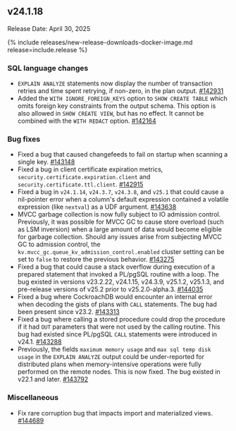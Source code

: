 ## v24.1.18

Release Date: April 30, 2025

{% include releases/new-release-downloads-docker-image.md release=include.release %}

<h3 id="v24-1-18-sql-language-changes">SQL language changes</h3>

- `EXPLAIN ANALYZE` statements now display the number of transaction retries and time spent retrying, if non-zero, in the plan output.
 [#142931][#142931]
- Added the `WITH IGNORE_FOREIGN_KEYS` option to `SHOW CREATE TABLE` which omits foreign key constraints from the output schema. This option is also allowed in `SHOW CREATE VIEW`, but has no effect. It cannot be combined with the `WITH REDACT` option.
 [#142164][#142164]

<h3 id="v24-1-18-bug-fixes">Bug fixes</h3>

- Fixed a bug that caused changefeeds to fail on startup when scanning a single key.
 [#143148][#143148]
- Fixed a bug in client certificate expiration metrics, `security.certificate.expiration.client` and `security.certificate.ttl.client`.
 [#142915][#142915]
- Fixed a bug in `v24.1.14`, `v24.3.7`, `v24.3.8`, and `v25.1` that could cause a nil-pointer error when a column's default expression contained a volatile expression (like `nextval`) as a UDF argument.
 [#143638][#143638]
- MVCC garbage collection is now fully subject to IO admission control. Previously, it was possible for MVCC GC to cause store overload (such as LSM inversion) when a large amount of data would become eligible for garbage collection. Should any issues arise from subjecting MVCC GC to admission control, the `kv.mvcc_gc.queue_kv_admission_control.enabled` cluster setting can be set to `false` to restore the previous behavior.
 [#143275][#143275]
- Fixed a bug that could cause a stack overflow during execution of a prepared statement that invoked a PL/pgSQL routine with a loop. The bug existed in versions v23.2.22, v24.1.15, v24.3.9, v25.1.2, v25.1.3, and pre-release versions of v25.2 prior to v25.2.0-alpha.3.
 [#144035][#144035]
- Fixed a bug where CockroachDB would encounter an internal error when decoding the gists of plans with `CALL` statements. The bug had been present since v23.2.
 [#143313][#143313]
- Fixed a bug where calling a stored procedure could drop the procedure if it had `OUT` parameters that were not used by the calling routine. This bug had existed since PL/pgSQL `CALL` statements were introduced in v24.1.
 [#143288][#143288]
- Previously, the fields `maximum memory usage` and `max sql temp disk usage` in the `EXPLAIN ANALYZE` output could be under-reported for distributed plans when memory-intensive operations were fully performed on the remote nodes. This is now fixed. The bug existed in v22.1 and later.
 [#143792][#143792]

<h3 id="v24-1-18-miscellaneous">Miscellaneous</h3>

- Fix rare corruption bug that impacts import and
  materialized views. [#144689][#144689]


[#143313]: https://github.com/cockroachdb/cockroach/pull/143313
[#143288]: https://github.com/cockroachdb/cockroach/pull/143288
[#143792]: https://github.com/cockroachdb/cockroach/pull/143792
[#142931]: https://github.com/cockroachdb/cockroach/pull/142931
[#142164]: https://github.com/cockroachdb/cockroach/pull/142164
[#143638]: https://github.com/cockroachdb/cockroach/pull/143638
[#143275]: https://github.com/cockroachdb/cockroach/pull/143275
[#144035]: https://github.com/cockroachdb/cockroach/pull/144035
[#143148]: https://github.com/cockroachdb/cockroach/pull/143148
[#142915]: https://github.com/cockroachdb/cockroach/pull/142915
[#144689]: https://github.com/cockroachdb/cockroach/pull/144689

